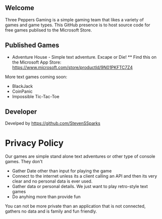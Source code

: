 ## Welcome
Three Peppers Gaming is a simple gaming team that likes a variety of games and game types. This GitHub presence is to host source code for free games publised to the Microsoft Store. 

## Published Games
* Adventure House - Simple text adventure. Excape or Die!
** Find this on the Microsoft App Store: https://www.microsoft.com/store/productId/9N01PKFTC7Z4

More text games coming soon:
* BlackJack 
* CoinPanic
* Impossible Tic-Tac-Toe

## Developer 
Develped by https://github.com/StevenSSparks

# Privacy Policy
Our games are simple stand alone text adventures or other type of console games. 
They don't 
* Gather Date other than input for playing the game
* Connect to the internet unless its a client calling an API and then its very clear and no personal data is ever used. 
* Gather data or personal details. We just want to play retro-style text games
* Do anyhing more than provide fun

You can not be more private than an application that is not connected, gathers no data and is family and fun friendly. 

